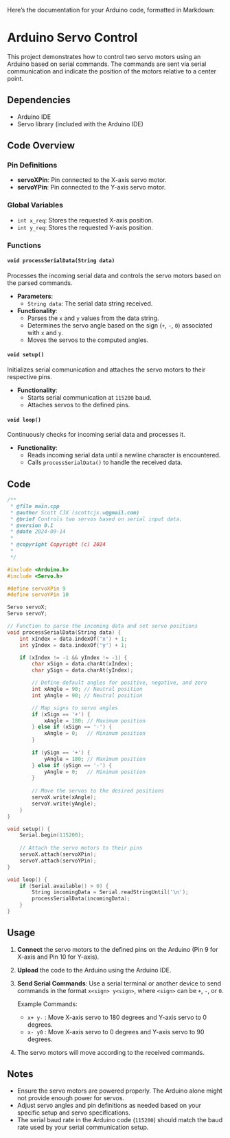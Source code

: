 Here’s the documentation for your Arduino code, formatted in Markdown:

# Arduino Servo Control

This project demonstrates how to control two servo motors using an Arduino based on serial commands. The commands are sent via serial communication and indicate the position of the motors relative to a center point.

## Dependencies

- Arduino IDE
- Servo library (included with the Arduino IDE)

## Code Overview

### Pin Definitions

- **servoXPin**: Pin connected to the X-axis servo motor.
- **servoYPin**: Pin connected to the Y-axis servo motor.

### Global Variables

- `int x_req`: Stores the requested X-axis position.
- `int y_req`: Stores the requested Y-axis position.

### Functions

#### `void processSerialData(String data)`

Processes the incoming serial data and controls the servo motors based on the parsed commands.

- **Parameters**: 
  - `String data`: The serial data string received.
- **Functionality**:
  - Parses the `x` and `y` values from the data string.
  - Determines the servo angle based on the sign (`+`, `-`, `0`) associated with `x` and `y`.
  - Moves the servos to the computed angles.

#### `void setup()`

Initializes serial communication and attaches the servo motors to their respective pins.

- **Functionality**:
  - Starts serial communication at `115200` baud.
  - Attaches servos to the defined pins.

#### `void loop()`

Continuously checks for incoming serial data and processes it.

- **Functionality**:
  - Reads incoming serial data until a newline character is encountered.
  - Calls `processSerialData()` to handle the received data.

## Code

```cpp
/**
 * @file main.cpp
 * @author Scott CJX (scottcjx.w@gmail.com)
 * @brief Controls two servos based on serial input data.
 * @version 0.1
 * @date 2024-09-14
 * 
 * @copyright Copyright (c) 2024
 * 
 */

#include <Arduino.h>
#include <Servo.h>

#define servoXPin 9
#define servoYPin 10

Servo servoX;
Servo servoY;

// Function to parse the incoming data and set servo positions
void processSerialData(String data) {
    int xIndex = data.indexOf('x') + 1;
    int yIndex = data.indexOf('y') + 1;

    if (xIndex != -1 && yIndex != -1) {
        char xSign = data.charAt(xIndex);
        char ySign = data.charAt(yIndex);

        // Define default angles for positive, negative, and zero
        int xAngle = 90; // Neutral position
        int yAngle = 90; // Neutral position

        // Map signs to servo angles
        if (xSign == '+') {
            xAngle = 180; // Maximum position
        } else if (xSign == '-') {
            xAngle = 0;   // Minimum position
        }
        
        if (ySign == '+') {
            yAngle = 180; // Maximum position
        } else if (ySign == '-') {
            yAngle = 0;   // Minimum position
        }
        
        // Move the servos to the desired positions
        servoX.write(xAngle);
        servoY.write(yAngle);
    }
}

void setup() {
    Serial.begin(115200);
    
    // Attach the servo motors to their pins
    servoX.attach(servoXPin);
    servoY.attach(servoYPin);
}

void loop() {
    if (Serial.available() > 0) {
        String incomingData = Serial.readStringUntil('\n');
        processSerialData(incomingData);
    }
}
```

## Usage

1. **Connect** the servo motors to the defined pins on the Arduino (Pin 9 for X-axis and Pin 10 for Y-axis).
2. **Upload** the code to the Arduino using the Arduino IDE.
3. **Send Serial Commands**: Use a serial terminal or another device to send commands in the format `x<sign> y<sign>`, where `<sign>` can be `+`, `-`, or `0`.

   Example Commands:
   - `x+ y-` : Move X-axis servo to 180 degrees and Y-axis servo to 0 degrees.
   - `x- y0` : Move X-axis servo to 0 degrees and Y-axis servo to 90 degrees.

4. The servo motors will move according to the received commands.

## Notes

- Ensure the servo motors are powered properly. The Arduino alone might not provide enough power for servos.
- Adjust servo angles and pin definitions as needed based on your specific setup and servo specifications.
- The serial baud rate in the Arduino code (`115200`) should match the baud rate used by your serial communication setup.